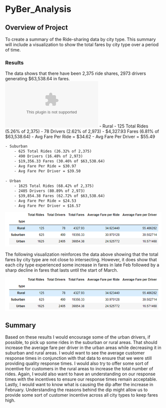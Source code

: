 # PyBer_Analysis

## Overview of Project
To create a summary of the Ride-sharing data by city type. This summary will include a visualization to show the total fares by city type over a period of time. 

### Results
The data shows that there have been 2,375 ride shares, 2973 drivers generating $63,538.64 in fares. 
![(see PyBerSummary)](https://github.com/john10roberts/Pyber_Analysis/blob/main/Resources/PyBerSummary.xlsx)
    - Rural 
        - 125 Total Rides (5.26% of 2,375) 
        - 78 Drivers (2.62% of 2,973)
        - $4,327.93 Fares (6.81% of $63,538.64)
        - Avg Fare Per Ride = $34.62
        - Avg Fare Per Driver = $55.49
    
    - Suburban 
        - 625 Total Rides (26.32% of 2,375) 
        - 490 Drivers (16.48% of 2,973)
        - $19,356.33 Fares (30.46% of $63,538.64)
        - Avg Fare Per Ride = $30.97
        - Avg Fare Per Driver = $39.50
    
    - Urban 
        - 1625 Total Rides (68.42% of 2,375) 
        - 2405 Drivers (80.89% of 2,973)
        - $39,854.38 Fares (62.72% of $63,538.64)
        - Avg Fare Per Ride = $24.53
        - Avg Fare Per Driver = $16.57

![District Before](https://github.com/john10roberts/PyBer_Analysis/blob/main/Resources/PyberSummaryDF.png)

The following visualization reinforces the data above showing that the total fares by city type are not close to intersecting. However, it does show that each city type experienced some increase in fares in late Feb followed by a sharp decline in fares that lasts until the start of March. 

![District Before](https://github.com/john10roberts/PyBer_Analysis/blob/main/Resources/PyberSummaryDF.png)


## Summary
Based on these results I would encourage some of the urban drivers, if possible, to pick up some rides in the suburban or rural areas. That should increase the average fare per driver in the urban areas while decreasing it in suburban and rural areas. I would want to see the average customer response times in conjunction with that data to ensure that we were still providing quality response times. I would also try to offer some sort of incentive for customers in the rural areas to increase the total number of rides. Again, I would also want to have an understanding on our response times with the incentives to ensure our response times remain acceptable. Lastly, I would want to know what is causing the dip after the increase in February. Understanding the reasons behind the dip might allow us to provide some sort of customer incentive across all city types to keep fares high. 


